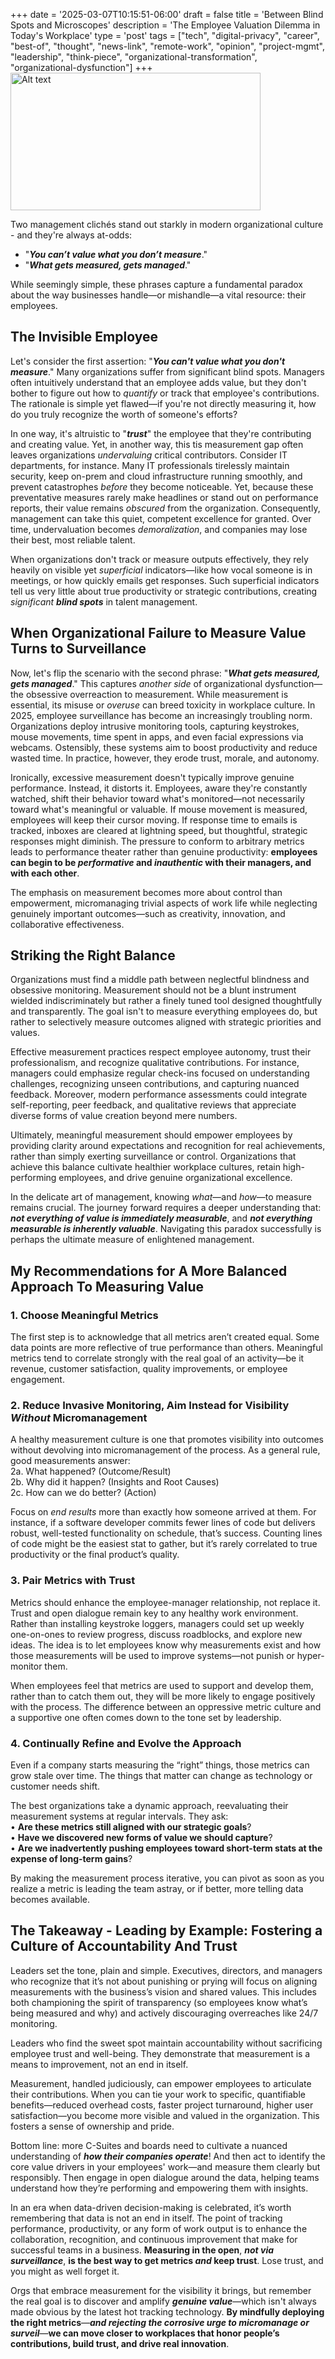 +++
date = '2025-03-07T10:15:51-06:00'
draft = false
title = 'Between Blind Spots and Microscopes'
description = 'The Employee Valuation Dilemma in Today's Workplace'
type = 'post'
tags = ["tech", "digital-privacy", "career", "best-of", "thought", "news-link", "remote-work", "opinion", "project-mgmt", "leadership", "think-piece", "organizational-transformation", "organizational-dysfunction"]
+++
<img src="https://julianwest.me/Blog/posts/images/employee-monitoring-software.jpeg" alt="Alt text" width="400" height="220"> 

Two management clichés stand out starkly in modern organizational culture - and they're always at-odds:

- "***You can’t value what you don’t measure***."
- "***What gets measured, gets managed***."

While seemingly simple, these phrases capture a fundamental paradox about the way businesses handle—or mishandle—a vital resource: their employees.

## The Invisible Employee

Let's consider the first assertion: "***You can't value what you don't measure***." Many organizations suffer from significant blind spots. Managers often intuitively understand that an employee adds value, but they don't bother to figure out how to *quantify* or track that employee's contributions. The rationale is simple yet flawed—if you're not directly measuring it, how do you truly recognize the worth of someone's efforts?   

In one way, it's altruistic to "***trust***" the employee that they're contributing and creating value. Yet, in another way, this tis measurement gap often leaves organizations *undervaluing* critical contributors. Consider IT departments, for instance. Many IT professionals tirelessly maintain security, keep on-prem and cloud infrastructure running smoothly, and prevent catastrophes *before* they become noticeable. Yet, because these preventative measures rarely make headlines or stand out on performance reports, their value remains *obscured* from the organization. Consequently, management can take this quiet, competent excellence for granted. Over time, undervaluation becomes *demoralization*, and companies may lose their best, most reliable talent.  

When organizations don't track or measure outputs effectively, they rely heavily on visible yet *superficial* indicators—like how vocal someone is in meetings, or how quickly emails get responses. Such superficial indicators tell us very little about true productivity or strategic contributions, creating *significant* ***blind spots*** in talent management.

## When Organizational Failure to Measure Value Turns to Surveillance

Now, let's flip the scenario with the second phrase: "***What gets measured, gets managed***." This captures *another side* of organizational dysfunction—the obsessive overreaction to measurement. While measurement is essential, its misuse or *overuse* can breed toxicity in workplace culture. In 2025, employee surveillance has become an increasingly troubling norm. Organizations deploy intrusive monitoring tools, capturing keystrokes, mouse movements, time spent in apps, and even facial expressions via webcams. Ostensibly, these systems aim to boost productivity and reduce wasted time. In practice, however, they erode trust, morale, and autonomy.  

Ironically, excessive measurement doesn't typically improve genuine performance. Instead, it distorts it. Employees, aware they're constantly watched, shift their behavior toward what's monitored—not necessarily toward what's meaningful or valuable. If mouse movement is measured, employees will keep their cursor moving. If response time to emails is tracked, inboxes are cleared at lightning speed, but thoughtful, strategic responses might diminish. The pressure to conform to arbitrary metrics leads to performance theater rather than genuine productivity: **employees can begin to be *performative* and *inauthentic* with their managers, and with each other**.  

The emphasis on measurement becomes more about control than empowerment, micromanaging trivial aspects of work life while neglecting genuinely important outcomes—such as creativity, innovation, and collaborative effectiveness.

## Striking the Right Balance

Organizations must find a middle path between neglectful blindness and obsessive monitoring. Measurement should not be a blunt instrument wielded indiscriminately but rather a finely tuned tool designed thoughtfully and transparently. The goal isn't to measure everything employees do, but rather to selectively measure outcomes aligned with strategic priorities and values.  

Effective measurement practices respect employee autonomy, trust their professionalism, and recognize qualitative contributions. For instance, managers could emphasize regular check-ins focused on understanding challenges, recognizing unseen contributions, and capturing nuanced feedback. Moreover, modern performance assessments could integrate self-reporting, peer feedback, and qualitative reviews that appreciate diverse forms of value creation beyond mere numbers.  

Ultimately, meaningful measurement should empower employees by providing clarity around expectations and recognition for real achievements, rather than simply exerting surveillance or control. Organizations that achieve this balance cultivate healthier workplace cultures, retain high-performing employees, and drive genuine organizational excellence.  

In the delicate art of management, knowing *what*—and *how*—to measure remains crucial. The journey forward requires a deeper understanding that: ***not everything of value is immediately measurable***, and ***not everything measurable is inherently valuable***. Navigating this paradox successfully is perhaps the ultimate measure of enlightened management.

## My Recommendations for A More Balanced Approach To Measuring Value

### 1. Choose Meaningful Metrics

The first step is to acknowledge that all metrics aren’t created equal. Some data points are more reflective of true performance than others. Meaningful metrics tend to correlate strongly with the real goal of an activity—be it revenue, customer satisfaction, quality improvements, or employee engagement.

### 2. Reduce Invasive Monitoring, Aim Instead for Visibility *Without* Micromanagement

A healthy measurement culture is one that promotes visibility into outcomes without devolving into micromanagement of the process. As a general rule, good measurements answer:  
2a.	What happened? (Outcome/Result)  
2b.	Why did it happen? (Insights and Root Causes)  
2c.	How can we do better? (Action)  

Focus on *end results* more than exactly how someone arrived at them. For instance, if a software developer commits fewer lines of code but delivers robust, well-tested functionality on schedule, that’s success. Counting lines of code might be the easiest stat to gather, but it’s rarely correlated to true productivity or the final product’s quality.

### 3. Pair Metrics with Trust

Metrics should enhance the employee-manager relationship, not replace it. Trust and open dialogue remain key to any healthy work environment. Rather than installing keystroke loggers, managers could set up weekly one-on-ones to review progress, discuss roadblocks, and explore new ideas. The idea is to let employees know why measurements exist and how those measurements will be used to improve systems—not punish or hyper-monitor them.

When employees feel that metrics are used to support and develop them, rather than to catch them out, they will be more likely to engage positively with the process. The difference between an oppressive metric culture and a supportive one often comes down to the tone set by leadership.  

### 4. Continually Refine and Evolve the Approach

Even if a company starts measuring the “right” things, those metrics can grow stale over time. The things that matter can change as technology or customer needs shift. 

The best organizations take a dynamic approach, reevaluating their measurement systems at regular intervals. They ask:  <br />
•	**Are these metrics still aligned with our strategic goals**?  
•	**Have we discovered new forms of value we should capture**?  
•	**Are we inadvertently pushing employees toward short-term stats at the expense of long-term gains**?  

By making the measurement process iterative, you can pivot as soon as you realize a metric is leading the team astray, or if better, more telling data becomes available.

## The Takeaway - Leading by Example: Fostering a Culture of Accountability And Trust

Leaders set the tone, plain and simple. Executives, directors, and managers who recognize that it’s not about punishing or prying will focus on aligning measurements with the business’s vision and shared values. This includes both championing the spirit of transparency (so employees know what’s being measured and why) and actively discouraging overreaches like 24/7 monitoring.  

Leaders who find the sweet spot maintain accountability without sacrificing employee trust and well-being. They demonstrate that measurement is a means to improvement, not an end in itself.  

Measurement, handled judiciously, can empower employees to articulate their contributions. When you can tie your work to specific, quantifiable benefits—reduced overhead costs, faster project turnaround, higher user satisfaction—you become more visible and valued in the organization. This fosters a sense of ownership and pride.  

Bottom line: more C-Suites and boards need to cultivate a nuanced understanding of ***how their companies operate***!  And then act to identify the core value drivers in your employees' work—and measure them clearly but responsibly.  Then engage in open dialogue around the data, helping teams understand how they’re performing and empowering them with insights.  

In an era when data-driven decision-making is celebrated, it’s worth remembering that data is not an end in itself. The point of tracking performance, productivity, or any form of work output is to enhance the collaboration, recognition, and continuous improvement that make for successful teams in a business. **Measuring in the open**, ***not via surveillance***, **is the best way to get metrics *and* keep trust**.  Lose trust, and you might as well forget it.

Orgs that embrace measurement for the visibility it brings, but remember the real goal is to discover and amplify ***genuine value***—which isn't always made obvious by the latest hot tracking technology. **By mindfully deploying the right metrics**—***and rejecting the corrosive urge to micromanage or surveil***—**we can move closer to workplaces that honor people’s contributions, build trust, and drive real innovation**.

